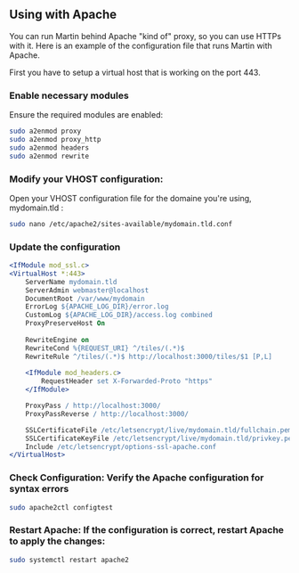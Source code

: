 
## Using with Apache

You can run Martin behind Apache "kind of" proxy, so you can use HTTPs with it. Here is an example of the configuration file that runs Martin with Apache.

First you have to setup a virtual host that is working on the port 443.

### Enable necessary modules
Ensure the required modules are enabled:
```bash
sudo a2enmod proxy
sudo a2enmod proxy_http
sudo a2enmod headers
sudo a2enmod rewrite
```

### Modify your VHOST configuration:
Open your VHOST configuration file for the domaine you're using, mydomain.tld :
```bash
sudo nano /etc/apache2/sites-available/mydomain.tld.conf
```

### Update the configuration
```apache
<IfModule mod_ssl.c>
<VirtualHost *:443>
    ServerName mydomain.tld
    ServerAdmin webmaster@localhost
    DocumentRoot /var/www/mydomain
    ErrorLog ${APACHE_LOG_DIR}/error.log
    CustomLog ${APACHE_LOG_DIR}/access.log combined
    ProxyPreserveHost On
    
    RewriteEngine on
    RewriteCond %{REQUEST_URI} ^/tiles/(.*)$
    RewriteRule ^/tiles/(.*)$ http://localhost:3000/tiles/$1 [P,L]
    
    <IfModule mod_headers.c>
        RequestHeader set X-Forwarded-Proto "https"
    </IfModule>

    ProxyPass / http://localhost:3000/
    ProxyPassReverse / http://localhost:3000/

	SSLCertificateFile /etc/letsencrypt/live/mydomain.tld/fullchain.pem
	SSLCertificateKeyFile /etc/letsencrypt/live/mydomain.tld/privkey.pem
	Include /etc/letsencrypt/options-ssl-apache.conf
</VirtualHost>
```

### Check Configuration:  Verify the Apache configuration for syntax errors
```bash
sudo apache2ctl configtest
```
### Restart Apache: If the configuration is correct, restart Apache to apply the changes:
```bash
sudo systemctl restart apache2
```
